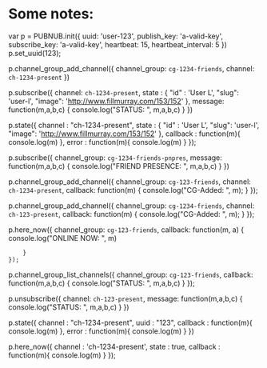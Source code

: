 Some notes:
===========

var p = PUBNUB.init({
        uuid: 'user-123',
        publish_key: 'a-valid-key',
        subscribe_key: 'a-valid-key',
        heartbeat: 15,
        heartbeat_interval: 5
    })
p.set_uuid(123);

p.channel_group_add_channel({
        channel_group: `cg-1234-friends`,
        channel: `ch-1234-present`
    })

p.subscribe({
        channel: `ch-1234-present`,
        state    : { 
	        "id" : 'User L',
	        "slug": 'user-l',
	        "image": 'http://www.fillmurray.com/153/152'
	    },
        message: function(m,a,b,c) {
            console.log("STATUS: ", m,a,b,c)
        }
    })

p.state({
    channel  : "ch-1234-present",
    state    : { 
        "id" : 'User L',
        "slug": 'user-l',
        "image": 'http://www.fillmurray.com/153/152'
    },
    callback : function(m){
        console.log(m)
    },
    error    : function(m){
        console.log(m)
    }
});


p.subscribe({
        channel_group: `cg-1234-friends-pnpres`,
        message: function(m,a,b,c) {
            console.log("FRIEND PRESENCE: ", m,a,b,c)
        }
    })

p.channel_group_add_channel({
        channel_group: `cg-123-friends`,
        channel: `ch-1234-present`,
        callback: function(m) {
            console.log("CG-Added: ", m);
        }
    });

 p.channel_group_add_channel({
        channel_group: `cg-1234-friends`,
        channel: `ch-123-present`,
        callback: function(m) {
            console.log("CG-Added: ", m);
        }
    });


p.here_now({
        channel_group: `cg-123-friends`,
        callback: function(m, a) {
            console.log("ONLINE NOW: ", m)
           
        }
    });

 p.channel_group_list_channels({
        channel_group: `cg-123-friends`,
        callback: function(m,a,b,c) {
            console.log("STATUS: ", m,a,b,c)
        }
    });

 p.unsubscribe({
        channel: `ch-123-present`,
        message: function(m,a,b,c) {
            console.log("STATUS: ", m,a,b,c)
        }
    })

 p.state({
    channel  : "ch-1234-present",
    uuid     : "123",
    callback : function(m){
        console.log(m)
    },
    error    : function(m){
        console.log(m)
    }
})

 p.here_now({
    channel : 'ch-1234-present',
    state : true,
    callback : function(m){
        console.log(m)
    }
});
